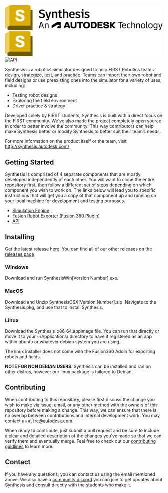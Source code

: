 ![Synthesis: An Autodesk Technology](/engine/Assets/Resources/Branding/Synthesis/Synthesis-An-Autodesk-Technology-2023-lockup-Blk-OL-No-Year-stacked.png#gh-light-mode-only)
![Synthesis: An Autodesk Technology](/engine/Assets/Resources/Branding/Synthesis/Synthesis-An-Autodesk-Technology-2023-lockup-Wht-OL-No-Year-stacked.png#gh-dark-mode-only)
![API](https://github.com/Autodesk/synthesis/workflows/Modules/badge.svg)

Synthesis is a robotics simulator designed to help FIRST Robotics teams design, strategize, test, and practice. Teams can import their own robot and field designs or use preexisting ones into the simulator for a variety of uses, including:
* Testing robot designs
* Exploring the field environment
* Driver practice & strategy

Developed solely by FIRST students, Synthesis is built with a direct focus on the FIRST community. We've also made the project completely open source in order to better involve the community. This way contributors can help make Synthesis better or modify Synthesis to better suit their team’s needs.

For more information on the product itself or the team, visit http://synthesis.autodesk.com/

## Getting Started

Synthesis is comprised of 4 separate components that are mostly developed independently of each other. You will want to clone the entire repository first, then follow a different set of steps depending on which component you wish to work on. The links below will lead you to specific instructions that will get you a copy of that component up and running on your local machine for development and testing purposes.

* [Simulation Engine](/engine/README.md)
* [Fusion Robot Exporter (Fusion 360 Plugin)](/exporter/SynthesisFusionAddin/)
* [API](/api/)

## Installing

Get the latest release [here](https://github.com/Autodesk/synthesis/releases/latest/).
You can find all of our other releases on the [releases page](https://github.com/Autodesk/synthesis/releases/)

### Windows

Download and run SynthesisWin[Version Number].exe.

### MacOS

Download and Unzip SynthesisOSX[Version Number].zip.
Navigate to the Synthesis.pkg, and use that to install Synthesis.

### Linux

Download the Synthesis_x86_64.appimage file.
You can run that directly or move it to your ~/Applications/ directory to have it registered as an app within ubuntu or whatever debian system you are using.

The linux installer does not come with the Fusion360 Addin for exporting robots and fields.

**NOTE FOR NON DEBIAN USERS**: Synthesis can be installed and ran on other distros, however our linux package is tailored to Debian.

## Contributing

When contributing to this repository, please first discuss the change you wish to make via issue, email, or any other method with the owners of this repository before making a change. This  way, we can ensure that there is no overlap between contributions and internal development work. You may contact us at frc@autodesk.com.

When ready to contribute, just submit a pull request and be sure to include a clear and detailed description of the changes you've made so that we can verify them and eventually merge. Feel free to check out our [contributing guidlines](contributing.md) to learn more.

## Contact

If you have any questions, you can contact us using the email mentioned above.
We also have a [community discord](https://www.discord.gg/hHcF9AVgZA) you can join to get updates about Synthesis and consult directly with the students who make it.
